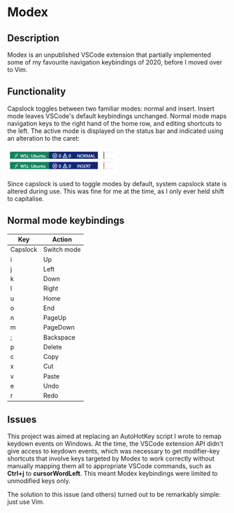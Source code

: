 # Modex

## Description
Modex is an unpublished VSCode extension that partially implemented some of my favourite navigation keybindings of 2020, before I moved over to Vim.

## Functionality
Capslock toggles between two familiar modes: normal and insert. Insert mode leaves VSCode's default keybindings unchanged. Normal mode maps navigation keys to the right hand of the home row, and editing shortcuts to the left. The active mode is displayed on the status bar and indicated using an alteration to the caret:

<img src="modex-preview.png" alt="Modex preview" width="250">

Since capslock is used to toggle modes by default, system capslock state is altered during use. This was fine for me at the time, as I only ever held shift to capitalise.

## Normal mode keybindings
| Key      | Action       |
|----------|--------------|
| Capslock | Switch mode  |
| i        | Up           |
| j        | Left         |
| k        | Down         |
| l        | Right        |
| u        | Home         |
| o        | End          |
| n        | PageUp       |
| m        | PageDown     |
| ;        | Backspace    |
| p        | Delete       |
| c        | Copy         |
| x        | Cut          |
| v        | Paste        |
| e        | Undo         |
| r        | Redo         |

## Issues
This project was aimed at replacing an AutoHotKey script I wrote to remap keydown events on Windows. At the time, the VSCode extension API didn't give access to keydown events, which was necessary to get modifier-key shortcuts that involve keys targeted by Modex to work correctly without manually mapping them all to appropriate VSCode commands, such as **Ctrl+j** to **cursorWordLeft**. This meant Modex keybindings were limited to unmodified keys only.

The solution to this issue (and others) turned out to be remarkably simple: just use Vim.
